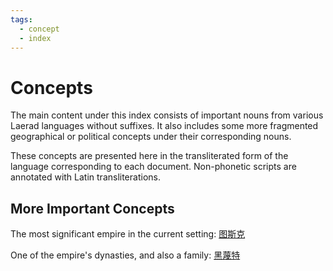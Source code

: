 ```yaml
---
tags:
  - concept
  - index
---
```



# **Concepts**

The main content under this index consists of important nouns from various Laerad languages without suffixes. It also includes some more fragmented geographical or political concepts under their corresponding nouns.

These concepts are presented here in the transliterated form of the language corresponding to each document. Non-phonetic scripts are annotated with Latin transliterations.

## **More Important Concepts**

The most significant empire in the current setting: [图斯克](图斯克.md)

One of the empire's dynasties, and also a family: [黑蔑特](黑蔑特.md)